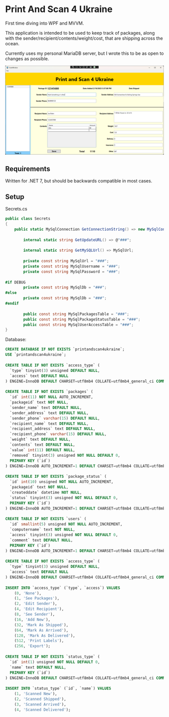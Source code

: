 # Print And Scan 4 Ukraine

First time diving into WPF and MVVM.

This application is intended to be used to keep track of packages, along with the sender/recipient/contents/weight/cost, that are shipping across the ocean.

Currently uses my personal MariaDB server, but I wrote this to be as open to changes as possible.

<img src="https://github.com/miroppb/PrintAndScan4Ukraine/blob/master/PrintAndScan4Ukraine/Images/ScanWindow.png?raw=true" alt="Screenshot" width="700"/>

## Requirements
Written for .NET 7, but should be backwards compatible in most cases.

## Setup
Secrets.cs
```csharp
public class Secrets
{
    public static MySqlConnection GetConnectionString() => new MySqlConnection($"Server={MySqlUrl};Database={MySqlDb};Uid={MySqlUsername};Pwd={MySqlPassword};");

		internal static string GetUpdateURL() => @"###";

		internal static string GetMySQLUrl() => MySqlUrl;

		private const string MySqlUrl = "###";
		private const string MySqlUsername = "###";
		private const string MySqlPassword = "###";

#if DEBUG
		private const string MySqlDb = "###";
#else
		private const string MySqlDb = "###";
#endif

		public const string MySqlPackagesTable = "###";
		public const string MySqlPackageStatusTable = "###";
		public const string MySqlUserAccessTable = "###";
}
```

Database:
```sql
CREATE DATABASE IF NOT EXISTS `printandscan4ukraine`;
USE `printandscan4ukraine`;

CREATE TABLE IF NOT EXISTS `access_type` (
  `type` tinyint(3) unsigned DEFAULT NULL,
  `access` text DEFAULT NULL
) ENGINE=InnoDB DEFAULT CHARSET=utf8mb4 COLLATE=utf8mb4_general_ci COMMENT='For reference';

CREATE TABLE IF NOT EXISTS `packages` (
  `id` int(11) NOT NULL AUTO_INCREMENT,
  `packageid` text NOT NULL,
  `sender_name` text DEFAULT NULL,
  `sender_address` text DEFAULT NULL,
  `sender_phone` varchar(15) DEFAULT NULL,
  `recipient_name` text DEFAULT NULL,
  `recipient_address` text DEFAULT NULL,
  `recipient_phone` varchar(15) DEFAULT NULL,
  `weight` text DEFAULT NULL,
  `contents` text DEFAULT NULL,
  `value` int(11) DEFAULT NULL,
  `removed` tinyint(3) unsigned NOT NULL DEFAULT 0,
  PRIMARY KEY (`id`)
) ENGINE=InnoDB AUTO_INCREMENT=1 DEFAULT CHARSET=utf8mb4 COLLATE=utf8mb4_general_ci;

CREATE TABLE IF NOT EXISTS `package_status` (
  `id` int(10) unsigned NOT NULL AUTO_INCREMENT,
  `packageid` text NOT NULL,
  `createddate` datetime NOT NULL,
  `status` tinyint(3) unsigned NOT NULL DEFAULT 0,
  PRIMARY KEY (`id`)
) ENGINE=InnoDB AUTO_INCREMENT=1 DEFAULT CHARSET=utf8mb4 COLLATE=utf8mb4_general_ci;

CREATE TABLE IF NOT EXISTS `users` (
  `id` smallint(5) unsigned NOT NULL AUTO_INCREMENT,
  `computername` text NOT NULL,
  `access` tinyint(3) unsigned NOT NULL DEFAULT 0,
  `comment` text DEFAULT NULL,
  PRIMARY KEY (`id`)
) ENGINE=InnoDB AUTO_INCREMENT=1 DEFAULT CHARSET=utf8mb4 COLLATE=utf8mb4_general_ci;

CREATE TABLE IF NOT EXISTS `access_type` (
  `type` tinyint(3) unsigned DEFAULT NULL,
  `access` text DEFAULT NULL
) ENGINE=InnoDB DEFAULT CHARSET=utf8mb4 COLLATE=utf8mb4_general_ci COMMENT='For reference';

INSERT INTO `access_type` (`type`, `access`) VALUES
	(0, 'None'),
	(1, 'See Packages'),
	(2, 'Edit Sender'),
	(4, 'Edit Recipient'),
	(8, 'See Sender'),
	(16, 'Add New'),
	(32, 'Mark As Shipped'),
	(64, 'Mark As Arrived'),
	(128, 'Mark As Delivered'),
	(512, 'Print Labels'),
	(256, 'Export');

CREATE TABLE IF NOT EXISTS `status_type` (
  `id` int(1) unsigned NOT NULL DEFAULT 0,
  `name` text DEFAULT NULL,
  PRIMARY KEY (`id`)
) ENGINE=InnoDB DEFAULT CHARSET=utf8mb4 COLLATE=utf8mb4_general_ci COMMENT='For reference';

INSERT INTO `status_type` (`id`, `name`) VALUES
	(1, 'Scanned New'),
	(2, 'Scanned Shipped'),
	(3, 'Scanned Arrived'),
	(4, 'Scanned Delivered');
```
